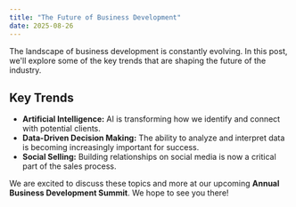 ```yaml
---
title: "The Future of Business Development"
date: 2025-08-26
---
```


The landscape of business development is constantly evolving. In this post, we'll explore some of the key trends that are shaping the future of the industry.

## Key Trends

*   **Artificial Intelligence:** AI is transforming how we identify and connect with potential clients.
*   **Data-Driven Decision Making:** The ability to analyze and interpret data is becoming increasingly important for success.
*   **Social Selling:** Building relationships on social media is now a critical part of the sales process.

We are excited to discuss these topics and more at our upcoming **Annual Business Development Summit**. We hope to see you there!
